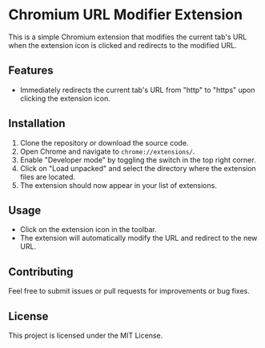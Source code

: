 # Chromium URL Modifier Extension

This is a simple Chromium extension that modifies the current tab's URL when the extension icon is clicked and redirects to the modified URL.

## Features

- Immediately redirects the current tab's URL from "http" to "https" upon clicking the extension icon.

## Installation

1. Clone the repository or download the source code.
2. Open Chrome and navigate to `chrome://extensions/`.
3. Enable "Developer mode" by toggling the switch in the top right corner.
4. Click on "Load unpacked" and select the directory where the extension files are located.
5. The extension should now appear in your list of extensions.

## Usage

- Click on the extension icon in the toolbar.
- The extension will automatically modify the URL and redirect to the new URL.

## Contributing

Feel free to submit issues or pull requests for improvements or bug fixes.

## License

This project is licensed under the MIT License.